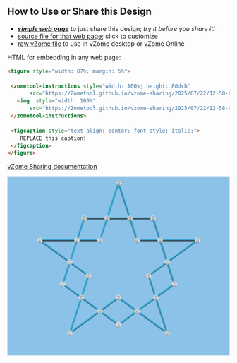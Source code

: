 
## How to Use or Share this Design

 - [***simple web page***](<https://Zometool.github.io/vzome-sharing/2025/07/22/12-58-09-KRI-2d-5fold-2/>) to just share this design; *try it before you share it!*
 - [source file for that web page](<https://github.com/Zometool/vzome-sharing/edit/main/2025/07/22/12-58-09-KRI-2d-5fold-2/index.md>); click to customize
 - [raw vZome file](<https://raw.githubusercontent.com/Zometool/vzome-sharing/main/2025/07/22/12-58-09-KRI-2d-5fold-2/KRI-2d-5fold-2.vZome>) to use in vZome desktop or vZome Online
 
 HTML for embedding in any web page:
 ```html
<figure style="width: 87%; margin: 5%">
  
  <zometool-instructions style="width: 100%; height: 80dvh"
        src="https://Zometool.github.io/vzome-sharing/2025/07/22/12-58-09-KRI-2d-5fold-2/KRI-2d-5fold-2.vZome" >
    <img  style="width: 100%"
        src="https://Zometool.github.io/vzome-sharing/2025/07/22/12-58-09-KRI-2d-5fold-2/KRI-2d-5fold-2.png" >
  </zometool-instructions>

  <figcaption style="text-align: center; font-style: italic;">
     REPLACE this caption!
  </figcaption>
</figure>

 ```

[vZome Sharing documentation](https://vzome.github.io/vzome/sharing.html#how-it-works)

![Image](<KRI-2d-5fold-2.png>)

